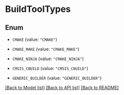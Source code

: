 <!--
Copyright (C) 2020-2024 Arm Limited or its affiliates and Contributors. All rights reserved.
SPDX-License-Identifier: Apache-2.0
-->
# BuildToolTypes

## Enum


* `CMAKE` (value: `"CMAKE"`)

* `CMAKE_MAKE` (value: `"CMAKE_MAKE"`)

* `CMAKE_NINJA` (value: `"CMAKE_NINJA"`)

* `CMSIS_CBUILD` (value: `"CMSIS_CBUILD"`)

* `GENERIC_BUILDER` (value: `"GENERIC_BUILDER"`)


[[Back to Model list]](../README.md#documentation-for-models) [[Back to API list]](../README.md#documentation-for-api-endpoints) [[Back to README]](../README.md)



